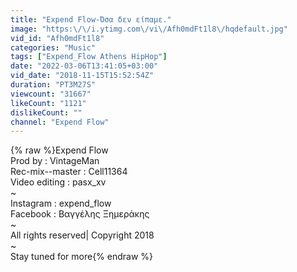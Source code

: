 ```yaml
---
title: "Expend Flow-Όσα δεν είπαμε."
image: "https:\/\/i.ytimg.com\/vi\/Afh0mdFt1l8\/hqdefault.jpg"
vid_id: "Afh0mdFt1l8"
categories: "Music"
tags: ["Expend_Flow Athens HipHop"]
date: "2022-03-06T13:41:05+03:00"
vid_date: "2018-11-15T15:52:54Z"
duration: "PT3M27S"
viewcount: "31667"
likeCount: "1121"
dislikeCount: ""
channel: "Expend Flow"
---
```

{% raw %}Expend Flow<br />Prod by : VintageMan<br />Rec-mix--master : Cell11364 <br />Video editing : pasx_xv<br />~<br />Instagram : expend_flow<br />Facebook : Βαγγέλης Ξημεράκης<br />~<br />All rights reserved| Copyright 2018<br />~<br />Stay tuned for more{% endraw %}

